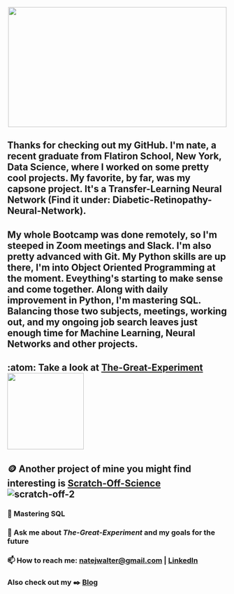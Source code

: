 
<p align="center">
  <img src="https://user-images.githubusercontent.com/66656063/134512138-6cc13b18-99cd-4a55-af4f-74b111928f9d.gif" width="500" height="275"/>
</p>


## Thanks for checking out my GitHub. I'm nate, a recent graduate from Flatiron School, New York, Data Science, where I worked on some pretty cool projects. My favorite, by far, was my capsone project. It's a Transfer-Learning Neural Network (Find it under: Diabetic-Retinopathy-Neural-Network). 
## My whole Bootcamp was done remotely, so I'm steeped in Zoom meetings and Slack. I'm also pretty advanced with Git. My Python skills are up there, I'm into Object Oriented Programming at the moment. Eveything's starting to make sense and come together. Along with daily improvement in Python, I'm mastering SQL. Balancing those two subjects, meetings, working out, and my ongoing job search leaves just enough time for Machine Learning, Neural Networks and other projects. 


## :atom: Take a look at [The-Great-Experiment](https://github.com/nate-walter/The-Great-Experiment/)      <img src="https://user-images.githubusercontent.com/66656063/136293229-18c6429a-df5e-40c5-a31a-5dad8a0036da.gif" widtth="250" height="175">                                             


## :coin: Another project of mine you might find interesting is [Scratch-Off-Science](https://github.com/nate-walter/Scratch-Off-Science) ![scratch-off-2](https://user-images.githubusercontent.com/66656063/143147957-830551a8-8726-47be-9650-7d69b9b6afa9.gif)



### 🌱 Mastering SQL

### 💬 Ask me about ***The-Great-Experiment*** and my goals for the future

### 📫 How to reach me: natejwalter@gmail.com | [LinkedIn](https://www.linkedin.com/in/the-nate-walter/)

### Also check out my :black_nib: [Blog](https://natewalter.medium.com/)


<!--
**nate-walter/nate-walter** is a ✨ _special_ ✨ repository because its `README.md` (this file) appears on your GitHub profile.

Here are some ideas to get you started:

- 🔭 I’m currently working on ...
- 🌱 I’m currently learning ...
- 👯 I’m looking to collaborate on ...
- 🤔 I’m looking for help with ...
- 💬 Ask me about ...
- 📫 How to reach me: ...
- 😄 Pronouns: ...
- ⚡ Fun fact: ...
![just-look-at-it](https://user-images.githubusercontent.com/66656063/134506208-1a175900-05e8-4b8b-88b0-20c7b5a44bf6.gif)
-->
